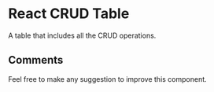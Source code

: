 # React CRUD Table
A table that includes all the CRUD operations.


## Comments
Feel free to make any suggestion to improve this component.

